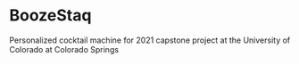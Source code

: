 # BoozeStaq
Personalized cocktail machine for 2021 capstone project at the University of Colorado at Colorado Springs
